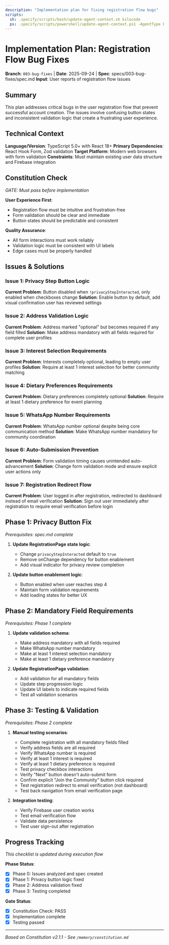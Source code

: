```yaml
---
description: "Implementation plan for fixing registration flow bugs"
scripts:
  sh: .specify/scripts/bash/update-agent-context.sh kilocode
  ps: .specify/scripts/powershell/update-agent-context.ps1 -AgentType kilocode
---
```


# Implementation Plan: Registration Flow Bug Fixes

**Branch**: `003-bug-fixes` | **Date**: 2025-09-24 | **Spec**: specs/003-bug-fixes/spec.md
**Input**: User reports of registration flow issues

## Summary
This plan addresses critical bugs in the user registration flow that prevent successful account creation. The issues involve confusing button states and inconsistent validation logic that create a frustrating user experience.

## Technical Context
**Language/Version**: TypeScript 5.0+ with React 18+
**Primary Dependencies**: React Hook Form, Zod validation
**Target Platform**: Modern web browsers with form validation
**Constraints**: Must maintain existing user data structure and Firebase integration

## Constitution Check
*GATE: Must pass before implementation*

**User Experience First**:
- Registration flow must be intuitive and frustration-free
- Form validation should be clear and immediate
- Button states should be predictable and consistent

**Quality Assurance**:
- All form interactions must work reliably
- Validation logic must be consistent with UI labels
- Edge cases must be properly handled

## Issues & Solutions

### Issue 1: Privacy Step Button Logic
**Current Problem**: Button disabled when `!privacyStepInteracted`, only enabled when checkboxes change
**Solution**: Enable button by default, add visual confirmation user has reviewed settings

### Issue 2: Address Validation Logic
**Current Problem**: Address marked "optional" but becomes required if any field filled
**Solution**: Make address mandatory with all fields required for complete user profiles

### Issue 3: Interest Selection Requirements
**Current Problem**: Interests completely optional, leading to empty user profiles
**Solution**: Require at least 1 interest selection for better community matching

### Issue 4: Dietary Preferences Requirements
**Current Problem**: Dietary preferences completely optional
**Solution**: Require at least 1 dietary preference for event planning

### Issue 5: WhatsApp Number Requirements
**Current Problem**: WhatsApp number optional despite being core communication method
**Solution**: Make WhatsApp number mandatory for community coordination

### Issue 6: Auto-Submission Prevention
**Current Problem**: Form validation timing causes unintended auto-advancement
**Solution**: Change form validation mode and ensure explicit user actions only

### Issue 7: Registration Redirect Flow
**Current Problem**: User logged in after registration, redirected to dashboard instead of email verification
**Solution**: Sign out user immediately after registration to require email verification before login

## Phase 1: Privacy Button Fix
*Prerequisites: spec.md complete*

1. **Update RegistrationPage state logic**:
   - Change `privacyStepInteracted` default to `true`
   - Remove onChange dependency for button enablement
   - Add visual indicator for privacy review completion

2. **Update button enablement logic**:
   - Button enabled when user reaches step 4
   - Maintain form validation requirements
   - Add loading states for better UX

## Phase 2: Mandatory Field Requirements
*Prerequisites: Phase 1 complete*

1. **Update validation schema**:
    - Make address mandatory with all fields required
    - Make WhatsApp number mandatory
    - Make at least 1 interest selection mandatory
    - Make at least 1 dietary preference mandatory

2. **Update RegistrationPage validation**:
    - Add validation for all mandatory fields
    - Update step progression logic
    - Update UI labels to indicate required fields
    - Test all validation scenarios

## Phase 3: Testing & Validation
*Prerequisites: Phase 2 complete*

1. **Manual testing scenarios**:
    - Complete registration with all mandatory fields filled
    - Verify address fields are all required
    - Verify WhatsApp number is required
    - Verify at least 1 interest is required
    - Verify at least 1 dietary preference is required
    - Test privacy checkbox interactions
    - Verify "Next" button doesn't auto-submit form
    - Confirm explicit "Join the Community" button click required
    - Test registration redirect to email verification (not dashboard)
    - Test back navigation from email verification page

2. **Integration testing**:
    - Verify Firebase user creation works
    - Test email verification flow
    - Validate data persistence
    - Test user sign-out after registration

## Progress Tracking
*This checklist is updated during execution flow*

**Phase Status**:
- [x] Phase 0: Issues analyzed and spec created
- [x] Phase 1: Privacy button logic fixed
- [x] Phase 2: Address validation fixed
- [x] Phase 3: Testing completed

**Gate Status**:
- [x] Constitution Check: PASS
- [x] Implementation complete
- [x] Testing passed

---
*Based on Constitution v2.1.1 - See `/memory/constitution.md`*